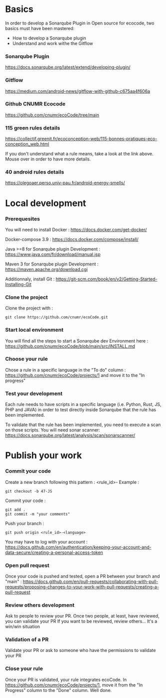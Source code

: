 # Basics

In order to develop a Sonarqube Plugin in Open source for ecocode, two basics must have been mastered: 
* How to develop a Sonarqube plugin 
* Understand and work withe the Gitflow

### Sonarqube Plugin

https://docs.sonarqube.org/latest/extend/developing-plugin/

### Gitflow

https://medium.com/android-news/gitflow-with-github-c675aa4f606a

### Github CNUMR Ecocode

https://github.com/cnumr/ecoCode/tree/main

### 115 green rules details

https://collectif.greenit.fr/ecoconception-web/115-bonnes-pratiques-eco-conception_web.html

If you don't understand what a rule means, take a look at the link above. Mouse over in order to have more details.

### 40 android rules details

https://olegoaer.perso.univ-pau.fr/android-energy-smells/

# Local development

### Prerequesites

You will need to install Docker : https://docs.docker.com/get-docker/

Docker-compose 3.9 : https://docs.docker.com/compose/install/

Java >=8 for Sonarqube plugin Development : https://www.java.com/fr/download/manual.jsp

Maven 3 for Sonarqube plugin Development : https://maven.apache.org/download.cgi

Additionnaly, install Git : https://git-scm.com/book/en/v2/Getting-Started-Installing-Git

### Clone the project

Clone the project with :

```
git clone https://github.com/cnumr/ecoCode.git
```

### Start local environment

You will find all the steps to start a Sonarqube dev Environment here : https://github.com/cnumr/ecoCode/blob/main/src/INSTALL.md

### Choose your rule

Chose a rule in a specific language in the "To do" column : https://github.com/cnumr/ecoCode/projects/1 and move it to the "In progress" 

### Test your development

Each rule needs to have scripts in a specific language (i.e. Python, Rust, JS, PHP and JAVA) in order to test directly inside Sonarqube that the rule has been implemented.

To validate that the rule has been implemented, you need to execute a scan on those scripts. You will need sonar scanner: https://docs.sonarqube.org/latest/analysis/scan/sonarscanner/


# Publish your work

### Commit your code 

Create a new branch following this pattern : <rule_id>-<language>
Example : 
```
git checkout -b 47-JS
```

Commit your code : 
```
git add .
git commit -m "your comments"
```

Push your branch :
```
git push origin <rule_id>-<language>
```

You may have to log with your account : https://docs.github.com/en/authentication/keeping-your-account-and-data-secure/creating-a-personal-access-token

### Open pull request

Once your code is pushed and tested, open a PR between your branch and "main" : https://docs.github.com/en/pull-requests/collaborating-with-pull-requests/proposing-changes-to-your-work-with-pull-requests/creating-a-pull-request

### Review others development

Ask to people to review your PR. Once two people, at least, have reviewed, you can validate your PR
If you want to be reviewed, review others... It's a win/win situation

### Validation of a PR

Validate your PR or ask to someone who have the permissions to validate your PR
  
### Close your rule
  
Once your PR is validated, your rule integrates ecoCode. In https://github.com/cnumr/ecoCode/projects/1, move it from the "In Progress" column to the "Done" column. Well done.
